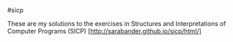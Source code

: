 #sicp

These are my solutions to the exercises in Structures and Interpretations of Computer Programs (SICP) [http://sarabander.github.io/sicp/html/]

